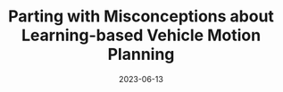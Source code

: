 ---
title: "Parting with Misconceptions about Learning-based Vehicle Motion Planning"
collection: publications
permalink: /publication/2023-corl_misconceptions
excerpt: 'The release of nuPlan marks a new era in vehicle motion planning research, offering the first large-scale real-world dataset and evaluation schemes requiring both precise short-term planning and long-horizon ego-forecasting. Existing systems struggle to simultaneously meet both requirements. Indeed, we find that these tasks are fundamentally misaligned and should be addressed independently. We further assess the current state of closed-loop planning in the field, revealing the limitations of learning-based methods in complex real-world scenarios and the value of simple rule-based priors such as centerline selection through lane graph search algorithms. More surprisingly, for the open-loop sub-task, we observe that the best results are achieved when using only this centerline as scene context (\ie, ignoring all information regarding the map and other agents). Combining these insights, we propose an extremely simple and efficient planner which outperforms an extensive set of competitors, winning the nuPlan planning challenge 2023.'
date: 2023-06-13
venue: 'preprint on arxiv.org'
paperurl: 'https://arxiv.org/abs/2306.07962'
citation: 'Dauner, D., Hallgarten, M., Geiger, A. & Chitta, K. (2023). Parting with Misconceptions about Learning-based Vehicle Motion Planning. arXiv preprint arXiv:arXiv:2306.07962.'
---